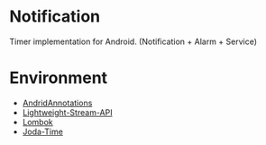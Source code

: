 # Notification
Timer implementation for Android. (Notification  + Alarm + Service)

# Environment
- [AndridAnnotations](http://androidannotations.org/)
- [Lightweight-Stream-API](https://github.com/aNNiMON/Lightweight-Stream-API)
- [Lombok](https://projectlombok.org/)
- [Joda-Time](http://www.joda.org/joda-time/)
